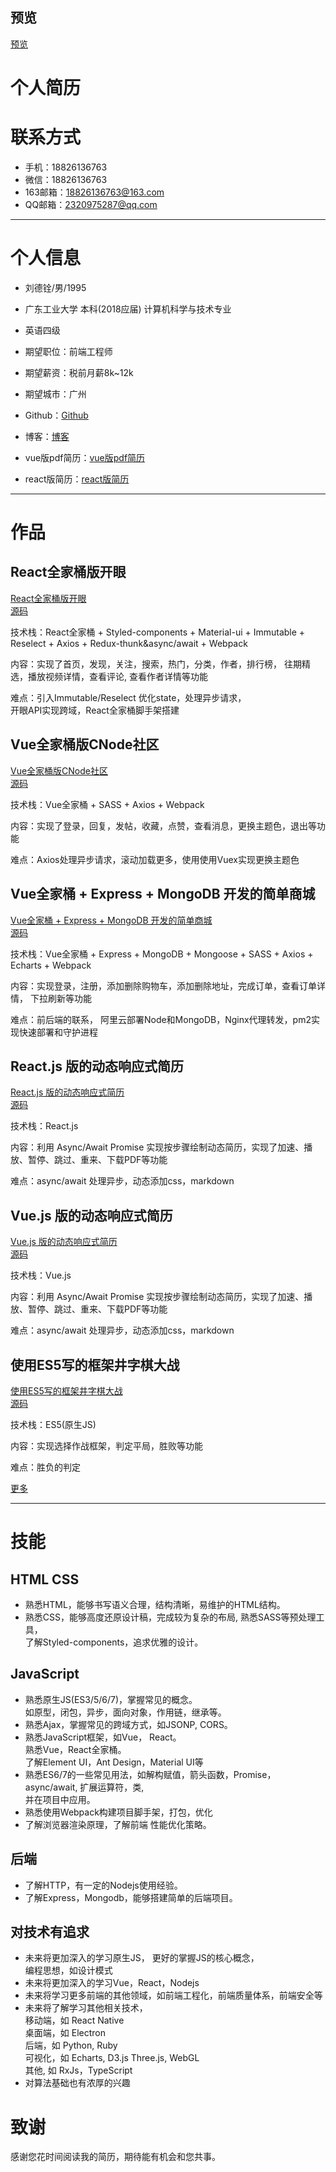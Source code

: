 
## 预览

[预览](http://ldqblog.me/markdown-resume/)

# 个人简历

# 联系方式

- 手机：18826136763
- 微信：18826136763
- 163邮箱：18826136763@163.com 
- QQ邮箱：2320975287@qq.com

---

# 个人信息

- 刘德铨/男/1995
- 广东工业大学 本科(2018应届) 计算机科学与技术专业
- 英语四级


- 期望职位：前端工程师
- 期望薪资：税前月薪8k~12k
- 期望城市：广州


- Github：[Github](https://github.com/LDQ-first)
- 博客：[博客](http://ldqblog.me/)
- vue版pdf简历：[vue版pdf简历](http://ldqblog.me/vue-pdf-resume/dist/#/)
- react版简历：[react版简历](http://ldqblog.me/react-resume/dist/#/)


---

# 作品

## React全家桶版开眼

[React全家桶版开眼](http://ldqblog.me/react-eyepetizer/dist/#/)  
[源码](https://github.com/LDQ-first/react-eyepetizer)

技术栈：React全家桶 + Styled-components + Material-ui + Immutable + Reselect + 
Axios + Redux-thunk&async/await + Webpack

内容：实现了首页，发现，关注，搜索，热门，分类，作者，排行榜，
往期精选，播放视频详情，查看评论, 查看作者详情等功能

难点：引入Immutable/Reselect 优化state，处理异步请求，    
     开眼API实现跨域，React全家桶脚手架搭建


## Vue全家桶版CNode社区

[Vue全家桶版CNode社区](http://ldqblog.me/vue-CNode/dist/#/)  
[源码](https://github.com/LDQ-first/vue-CNode)


技术栈：Vue全家桶 + SASS + Axios + Webpack


内容：实现了登录，回复，发帖，收藏，点赞，查看消息，更换主题色，退出等功能

难点：Axios处理异步请求，滚动加载更多，使用使用Vuex实现更换主题色


## Vue全家桶 + Express + MongoDB 开发的简单商城

[Vue全家桶 + Express + MongoDB 开发的简单商城](http://39.108.141.131/vueshop/#/)    
[源码](https://github.com/LDQ-first/Vue-shop)


技术栈：Vue全家桶 + Express + MongoDB + Mongoose + SASS + Axios + Echarts + Webpack


内容：实现登录，注册，添加删除购物车，添加删除地址，完成订单，查看订单详情， 下拉刷新等功能

难点：前后端的联系， 阿里云部署Node和MongoDB，Nginx代理转发，pm2实现快速部署和守护进程


## React.js 版的动态响应式简历

[React.js 版的动态响应式简历](http://ldqblog.me/react-animating-resume/build/)    
[源码](https://github.com/LDQ-first/react-animating-resume)


技术栈：React.js


内容：利用 Async/Await Promise 实现按步骤绘制动态简历，实现了加速、播放、暂停、跳过、重来、下载PDF等功能

难点：async/await 处理异步，动态添加css，markdown



## Vue.js 版的动态响应式简历

[Vue.js 版的动态响应式简历](http://ldqblog.me/vue-animating-resume/dist/)  
[源码](https://github.com/LDQ-first/vue-animating-resume)


技术栈：Vue.js 

内容：利用 Async/Await Promise 实现按步骤绘制动态简历，实现了加速、播放、暂停、跳过、重来、下载PDF等功能

难点：async/await 处理异步，动态添加css，markdown


## 使用ES5写的框架井字棋大战

[使用ES5写的框架井字棋大战](http://ldqblog.me/frame-Tic-Tac-Toe/)  
[源码](https://github.com/LDQ-first/frame-Tic-Tac-Toe)

技术栈：ES5(原生JS) 

内容：实现选择作战框架，判定平局，胜败等功能

难点：胜负的判定



[更多](http://ldqblog.me/work/)



---

# 技能

## HTML CSS

- 熟悉HTML，能够书写语义合理，结构清晰，易维护的HTML结构。
- 熟悉CSS，能够高度还原设计稿，完成较为复杂的布局, 熟悉SASS等预处理工具，  
  了解Styled-components，追求优雅的设计。

## JavaScript

- 熟悉原生JS(ES3/5/6/7)，掌握常见的概念。  
  如原型，闭包，异步，面向对象，作用链，继承等。  
- 熟悉Ajax，掌握常见的跨域方式，如JSONP, CORS。
- 熟悉JavaScript框架，如Vue， React。  
  熟悉Vue，React全家桶。    
  了解Element UI，Ant Design，Material UI等  
- 熟悉ES6/7的一些常见用法，如解构赋值，箭头函数，Promise， async/await, 扩展运算符，类,  
  并在项目中应用。
- 熟悉使用Webpack构建项目脚手架，打包，优化
- 了解浏览器渲染原理，了解前端 性能优化策略。



## 后端

- 了解HTTP，有一定的Nodejs使用经验。
- 了解Express，Mongodb，能够搭建简单的后端项目。




## 对技术有追求

- 未来将更加深入的学习原生JS，
  更好的掌握JS的核心概念，     
  编程思想，如设计模式    
- 未来将更加深入的学习Vue，React，Nodejs  
- 未来将学习更多前端的其他领域，如前端工程化，前端质量体系，前端安全等
- 未来将了解学习其他相关技术，  
  移动端，如 React Native  
  桌面端，如 Electron  
  后端，如 Python, Ruby    
  可视化，如 Echarts, D3.js Three.js, WebGL  
  其他, 如 RxJs，TypeScript  
- 对算法基础也有浓厚的兴趣



# 致谢
感谢您花时间阅读我的简历，期待能有机会和您共事。 
